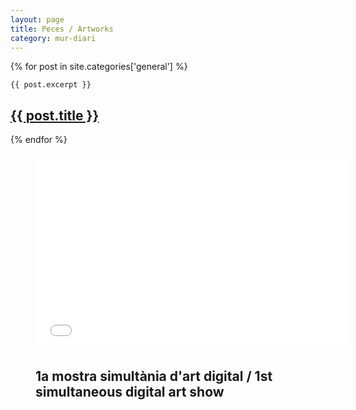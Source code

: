```yaml
---
layout: page
title: Peces / Artworks
category: mur-diari
---
```


<div class="posts clearfix">
  {% for post in site.categories['general'] %}
  <div class="post">

    {{ post.excerpt }}    

  <h2 class="post-title">
      <a href="{{ post.url }}">
        {{ post.title }}
      </a>
    </h2>
    <p class="text-center"><a href="{{ post.url }}"><i class="fa fa-lg fa-plus-square-o"></i></a></p>
    </div>
  {% endfor %}
</div>
<div id="video-show" class="related">
<figure class="text-center">
  <div class="embed-container">
    <iframe src="//player.vimeo.com/video/101696287?title=0&amp;portrait=0" width="500" height="314" frameborder="0" webkitallowfullscreen mozallowfullscreen allowfullscreen></iframe>
  </div>
  <figcaption>
    <h2 class="text-center">1a mostra simultània d'art digital / 1st simultaneous digital art show</h2>
  </figcaption>
</figure>
</div>
